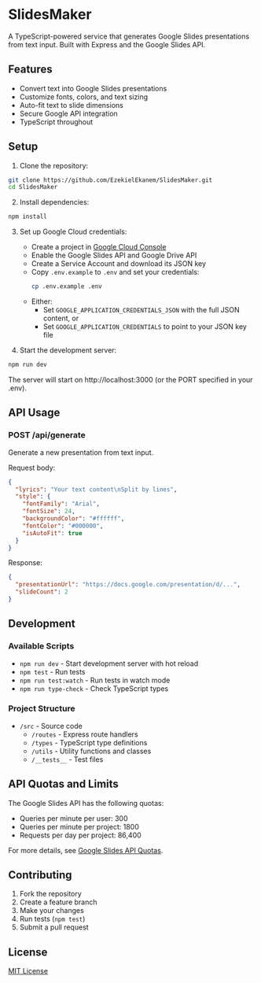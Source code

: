 # SlidesMaker

A TypeScript-powered service that generates Google Slides presentations from text input. Built with Express and the Google Slides API.

## Features

- Convert text into Google Slides presentations
- Customize fonts, colors, and text sizing
- Auto-fit text to slide dimensions
- Secure Google API integration
- TypeScript throughout

## Setup

1. Clone the repository:
```bash
git clone https://github.com/EzekielEkanem/SlidesMaker.git
cd SlidesMaker
```

2. Install dependencies:
```bash
npm install
```

3. Set up Google Cloud credentials:
   - Create a project in [Google Cloud Console](https://console.cloud.google.com)
   - Enable the Google Slides API and Google Drive API
   - Create a Service Account and download its JSON key
   - Copy `.env.example` to `.env` and set your credentials:
     ```bash
     cp .env.example .env
     ```
   - Either:
     - Set `GOOGLE_APPLICATION_CREDENTIALS_JSON` with the full JSON content, or
     - Set `GOOGLE_APPLICATION_CREDENTIALS` to point to your JSON key file

4. Start the development server:
```bash
npm run dev
```

The server will start on http://localhost:3000 (or the PORT specified in your .env).

## API Usage

### POST /api/generate

Generate a new presentation from text input.

Request body:
```json
{
  "lyrics": "Your text content\nSplit by lines",
  "style": {
    "fontFamily": "Arial",
    "fontSize": 24,
    "backgroundColor": "#ffffff",
    "fontColor": "#000000",
    "isAutoFit": true
  }
}
```

Response:
```json
{
  "presentationUrl": "https://docs.google.com/presentation/d/...",
  "slideCount": 2
}
```

## Development

### Available Scripts

- `npm run dev` - Start development server with hot reload
- `npm test` - Run tests
- `npm run test:watch` - Run tests in watch mode
- `npm run type-check` - Check TypeScript types

### Project Structure

- `/src` - Source code
  - `/routes` - Express route handlers
  - `/types` - TypeScript type definitions
  - `/utils` - Utility functions and classes
  - `/__tests__` - Test files

## API Quotas and Limits

The Google Slides API has the following quotas:

- Queries per minute per user: 300
- Queries per minute per project: 1800
- Requests per day per project: 86,400

For more details, see [Google Slides API Quotas](https://developers.google.com/slides/quotas).

## Contributing

1. Fork the repository
2. Create a feature branch
3. Make your changes
4. Run tests (`npm test`)
5. Submit a pull request

## License

[MIT License](LICENSE)